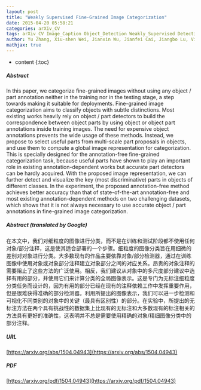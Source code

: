 ```yaml
---
layout: post
title: "Weakly Supervised Fine-Grained Image Categorization"
date: 2015-04-20 05:58:21
categories: arXiv_CV
tags: arXiv_CV Image_Caption Object_Detection Weakly_Supervised Detection
author: Yu Zhang, Xiu-shen Wei, Jianxin Wu, Jianfei Cai, Jiangbo Lu, Viet-Anh Nguyen, Minh N. Do
mathjax: true
---
```


* content
{:toc}

##### Abstract
In this paper, we categorize fine-grained images without using any object / part annotation neither in the training nor in the testing stage, a step towards making it suitable for deployments. Fine-grained image categorization aims to classify objects with subtle distinctions. Most existing works heavily rely on object / part detectors to build the correspondence between object parts by using object or object part annotations inside training images. The need for expensive object annotations prevents the wide usage of these methods. Instead, we propose to select useful parts from multi-scale part proposals in objects, and use them to compute a global image representation for categorization. This is specially designed for the annotation-free fine-grained categorization task, because useful parts have shown to play an important role in existing annotation-dependent works but accurate part detectors can be hardly acquired. With the proposed image representation, we can further detect and visualize the key (most discriminative) parts in objects of different classes. In the experiment, the proposed annotation-free method achieves better accuracy than that of state-of-the-art annotation-free and most existing annotation-dependent methods on two challenging datasets, which shows that it is not always necessary to use accurate object / part annotations in fine-grained image categorization.

##### Abstract (translated by Google)
在本文中，我们对细粒度的图像进行分类，而不是在训练和测试阶段都不使用任何对象/部分注释，这是使其适合部署的一个步骤。细粒度的图像分类旨在用细微的差别对对象进行分类。大多数现有的作品主要依靠对象/部分检测器，通过在训练图像中使用对象或对象部分注释建立对象部分之间的对应关系。昂贵的对象注释的需要阻止了这些方法的广泛使用。相反，我们建议从对象中的多尺度部分建议中选择有用的部分，并使用它们来计算分类的全局图像表示。这是专门为无标注细粒度分类任务而设计的，因为有用的部分已经在现有的注释依赖工作中发挥重要作用，但是很难获得准确的部分检测器。利用所提出的图像表示，我们可以进一步检测和可视化不同类别的对象中的关键（最具有区别性）的部分。在实验中，所提出的无标注方法在两个具有挑战性的数据集上比现有的无标注和大多数现有的标注相关的方法具有更好的准确性，这表明并不总是需要使用精确的对象/精细图像分类中的部分注释。

##### URL
[https://arxiv.org/abs/1504.04943](https://arxiv.org/abs/1504.04943)

##### PDF
[https://arxiv.org/pdf/1504.04943](https://arxiv.org/pdf/1504.04943)

